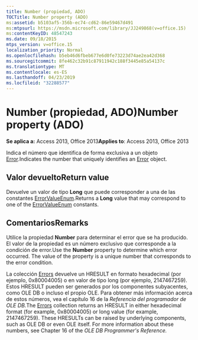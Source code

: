 ```yaml
---
title: Number (propiedad, ADO)
TOCTitle: Number property (ADO)
ms:assetid: b5103af5-356b-ec74-cd62-86e59467d491
ms:mtpsurl: https://msdn.microsoft.com/library/JJ249868(v=office.15)
ms:contentKeyID: 48547243
ms.date: 09/18/2015
mtps_version: v=office.15
localization_priority: Normal
ms.openlocfilehash: b5eb46d6fbeb677e6d0fe73223d74ae2ea42d368
ms.sourcegitcommit: 8fe462c32b91c87911942c188f3445e85a54137c
ms.translationtype: MT
ms.contentlocale: es-ES
ms.lasthandoff: 04/23/2019
ms.locfileid: "32288577"
---
```

# <a name="number-property-ado"></a><span data-ttu-id="cec6b-102">Number (propiedad, ADO)</span><span class="sxs-lookup"><span data-stu-id="cec6b-102">Number property (ADO)</span></span>


<span data-ttu-id="cec6b-103">**Se aplica a:** Access 2013, Office 2013</span><span class="sxs-lookup"><span data-stu-id="cec6b-103">**Applies to**: Access 2013, Office 2013</span></span>

<span data-ttu-id="cec6b-104">Indica el número que identifica de forma exclusiva a un objeto [Error](error-object-ado.md).</span><span class="sxs-lookup"><span data-stu-id="cec6b-104">Indicates the number that uniquely identifies an [Error](error-object-ado.md) object.</span></span>

## <a name="return-value"></a><span data-ttu-id="cec6b-105">Valor devuelto</span><span class="sxs-lookup"><span data-stu-id="cec6b-105">Return value</span></span>

<span data-ttu-id="cec6b-106">Devuelve un valor de tipo **Long** que puede corresponder a una de las constantes [ErrorValueEnum](errorvalueenum.md).</span><span class="sxs-lookup"><span data-stu-id="cec6b-106">Returns a **Long** value that may correspond to one of the [ErrorValueEnum](errorvalueenum.md) constants.</span></span>

## <a name="remarks"></a><span data-ttu-id="cec6b-107">Comentarios</span><span class="sxs-lookup"><span data-stu-id="cec6b-107">Remarks</span></span>

<span data-ttu-id="cec6b-p101">Utilice la propiedad **Number** para determinar el error que se ha producido. El valor de la propiedad es un número exclusivo que corresponde a la condición de error.</span><span class="sxs-lookup"><span data-stu-id="cec6b-p101">Use the **Number** property to determine which error occurred. The value of the property is a unique number that corresponds to the error condition.</span></span>

<span data-ttu-id="cec6b-p102">La colección [Errors](errors-collection-ado.md) devuelve un HRESULT en formato hexadecimal (por ejemplo, 0x80004005) o en valor de tipo long (por ejemplo, 2147467259). Estos HRESULT pueden ser generados por los componentes subyacentes, como OLE DB o incluso el propio OLE. Para obtener más información acerca de estos números, vea el capítulo 16 de la *Referencia del programador de OLE DB.*</span><span class="sxs-lookup"><span data-stu-id="cec6b-p102">The [Errors](errors-collection-ado.md) collection returns an HRESULT in either hexadecimal format (for example, 0x80004005) or long value (for example, 2147467259). These HRESULTs can be raised by underlying components, such as OLE DB or even OLE itself. For more information about these numbers, see Chapter 16 of the *OLE DB Programmer's Reference.*</span></span>

